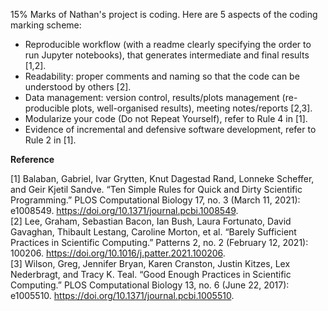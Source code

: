 15% Marks of Nathan's project is coding. 
Here are 5 aspects of the coding marking scheme:
- Reproducible workflow (with a readme clearly specifying the order to run Jupyter notebooks), that generates intermediate and final results [1,2].
- Readability: proper comments and naming so that the code can be understood by others [2].
- Data management: version control, results/plots management (re-producible plots, well-organised results), meeting notes/reports [2,3].
- Modularize your code (Do not Repeat Yourself), refer to Rule 4 in [1].
- Evidence of incremental and defensive software development, refer to Rule 2 in [1].

**Reference**

[1] Balaban, Gabriel, Ivar Grytten, Knut Dagestad Rand, Lonneke Scheffer, and Geir Kjetil Sandve. “Ten Simple Rules for Quick and Dirty Scientific Programming.” PLOS Computational Biology 17, no. 3 (March 11, 2021): e1008549. https://doi.org/10.1371/journal.pcbi.1008549.  
[2] Lee, Graham, Sebastian Bacon, Ian Bush, Laura Fortunato, David Gavaghan, Thibault Lestang, Caroline Morton, et al. “Barely Sufficient Practices in Scientific Computing.” Patterns 2, no. 2 (February 12, 2021): 100206. https://doi.org/10.1016/j.patter.2021.100206.  
[3] Wilson, Greg, Jennifer Bryan, Karen Cranston, Justin Kitzes, Lex Nederbragt, and Tracy K. Teal. “Good Enough Practices in Scientific Computing.” PLOS Computational Biology 13, no. 6 (June 22, 2017): e1005510. https://doi.org/10.1371/journal.pcbi.1005510.
